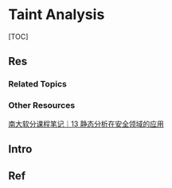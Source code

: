 # Taint Analysis

[TOC]



## Res
### Related Topics


### Other Resources
[南大软分课程笔记｜13 静态分析在安全领域的应用](https://blog.wohin.me/posts/nju-program-analysis-13/)



## Intro



## Ref
